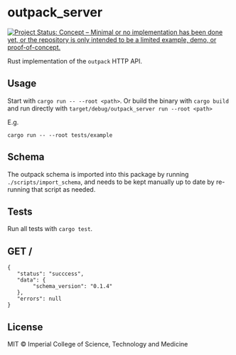 # outpack_server
[![Project Status: Concept – Minimal or no implementation has been done yet, or the repository is only intended to be a limited example, demo, or proof-of-concept.](https://www.repostatus.org/badges/latest/concept.svg)](https://www.repostatus.org/#concept)

Rust implementation of the `outpack` HTTP API.

## Usage
Start with `cargo run -- --root <path>`. Or build the binary
with `cargo build` and run directly with `target/debug/outpack_server run --root <path>`

E.g.

```cargo run -- --root tests/example```

## Schema
The outpack schema is imported into this package by running `./scripts/import_schema`,
and needs to be kept manually up to date by re-running that script as needed.

## Tests
Run all tests with `cargo test`.

## GET /

```
{
   "status": "succcess",
   "data": {
        "schema_version": "0.1.4"
   },
   "errors": null
}
```

## License
MIT © Imperial College of Science, Technology and Medicine
